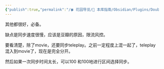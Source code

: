 ```yaml
---
{"publish":true,"permalink":"/🍀 花园导览/🧰 本库指南/Obsidian/Plugins/Douban.md","aliases":"obsidian-douban-plugin","title":"Douban","created":"2024-05-11","modified":"2025-07-10","cssclasses":""}
---
```




其他都很好，必备。

缺点是同步速度很慢，应该是豆瓣的原因，限流风控。

要看清楚，除了movie，还要同步teleplay。之前一定程度上混一起了，teleplay混入到movie了，现在是完全分开。

然后如果一次同步时间太长，可以100 和100地进行区间选择同步。
